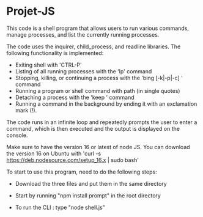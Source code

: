 # Projet-JS

This code is a shell program that allows users to run various commands, manage processes, and list the currently running processes. 

The code uses the inquirer, child_process, and readline libraries. The following functionality is implemented:

- Exiting shell with 'CTRL-P'
- Listing of all running processes with the 'lp' command
- Stopping, killing, or continuing a process with the 'bing [-k|-p|-c] <processId>' command
- Running a program or shell command with path (in single quotes)
- Detaching a process with the 'keep <PID>' command
- Running a command in the background by ending it with an exclamation mark (!).

The code runs in an infinite loop and repeatedly prompts the user to enter a command, which is then executed and the output is displayed on the console.

Make sure to have the version 16 or latest of node JS. You can download the version 16 on Ubuntu with 'curl -s https://deb.nodesource.com/setup_16.x | sudo bash'
  
To start to use this program, need to do the following steps:

- Download the three files and put them in the same directory

- Start by running "npm install prompt" in the root directory

- To run the CLI : type "node shell.js" 
